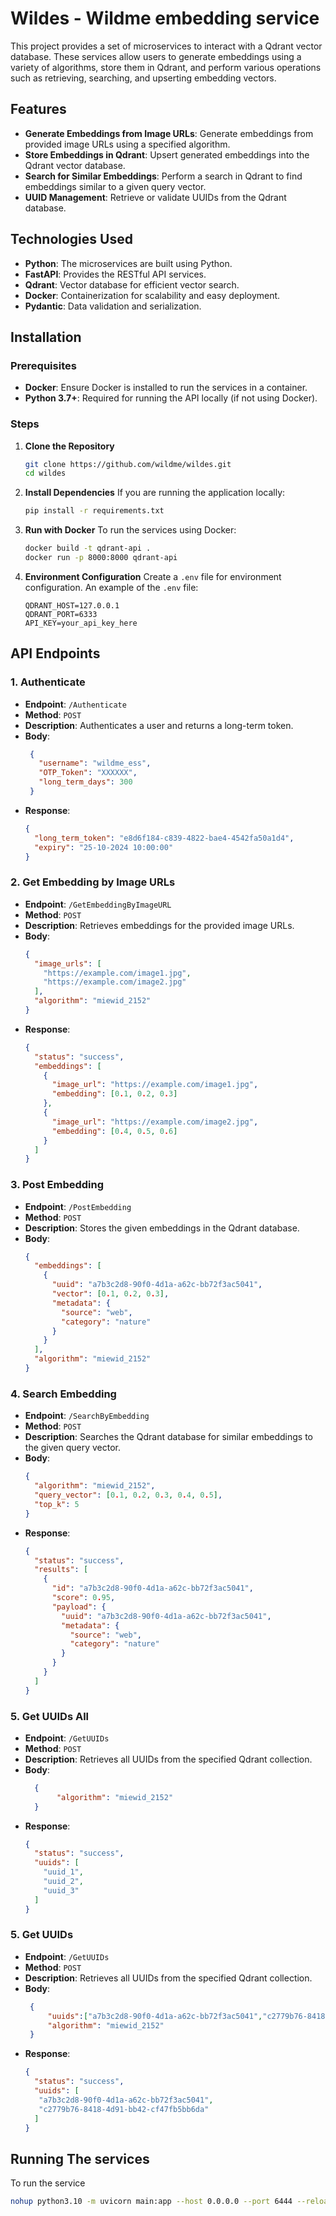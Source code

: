 # Wildes - Wildme embedding service

This project provides a set of microservices to interact with a Qdrant vector database. These services allow users to generate embeddings using a variety of algorithms, store them in Qdrant, and perform various operations such as retrieving, searching, and upserting embedding vectors.

## Features
- **Generate Embeddings from Image URLs**: Generate embeddings from provided image URLs using a specified algorithm.
- **Store Embeddings in Qdrant**: Upsert generated embeddings into the Qdrant vector database.
- **Search for Similar Embeddings**: Perform a search in Qdrant to find embeddings similar to a given query vector.
- **UUID Management**: Retrieve or validate UUIDs from the Qdrant database.

## Technologies Used
- **Python**: The microservices are built using Python.
- **FastAPI**: Provides the RESTful API services.
- **Qdrant**: Vector database for efficient vector search.
- **Docker**: Containerization for scalability and easy deployment.
- **Pydantic**: Data validation and serialization.

## Installation

### Prerequisites
- **Docker**: Ensure Docker is installed to run the services in a container.
- **Python 3.7+**: Required for running the API locally (if not using Docker).

### Steps
1. **Clone the Repository**
   ```sh
   git clone https://github.com/wildme/wildes.git
   cd wildes
   ```

2. **Install Dependencies**
   If you are running the application locally:
   ```sh
   pip install -r requirements.txt
   ```

3. **Run with Docker**
   To run the services using Docker:
   ```sh
   docker build -t qdrant-api .
   docker run -p 8000:8000 qdrant-api
   ```

4. **Environment Configuration**
   Create a `.env` file for environment configuration. An example of the `.env` file:
   ```env
   QDRANT_HOST=127.0.0.1
   QDRANT_PORT=6333
   API_KEY=your_api_key_here
   ```

## API Endpoints

### 1. Authenticate
- **Endpoint**: `/Authenticate`
- **Method**: `POST`
- **Description**: Authenticates a user and returns a long-term token.
- **Body**:
  ```json
   {
     "username": "wildme_ess",
     "OTP_Token": "XXXXXX",
     "long_term_days": 300
   }
  ```
- **Response**:
  ```json
  {
    "long_term_token": "e8d6f184-c839-4822-bae4-4542fa50a1d4",
    "expiry": "25-10-2024 10:00:00"
  }
  ```

### 2. Get Embedding by Image URLs
- **Endpoint**: `/GetEmbeddingByImageURL`
- **Method**: `POST`
- **Description**: Retrieves embeddings for the provided image URLs.
- **Body**:
  ```json
  {
    "image_urls": [
      "https://example.com/image1.jpg",
      "https://example.com/image2.jpg"
    ],
    "algorithm": "miewid_2152"
  }
  ```
- **Response**:
  ```json
  {
    "status": "success",
    "embeddings": [
      {
        "image_url": "https://example.com/image1.jpg",
        "embedding": [0.1, 0.2, 0.3]
      },
      {
        "image_url": "https://example.com/image2.jpg",
        "embedding": [0.4, 0.5, 0.6]
      }
    ]
  }
  ```

### 3. Post Embedding
- **Endpoint**: `/PostEmbedding`
- **Method**: `POST`
- **Description**: Stores the given embeddings in the Qdrant database.
- **Body**:
  ```json
  {
    "embeddings": [
      {
        "uuid": "a7b3c2d8-90f0-4d1a-a62c-bb72f3ac5041",
        "vector": [0.1, 0.2, 0.3],
        "metadata": {
          "source": "web",
          "category": "nature"
        }
      }
    ],
    "algorithm": "miewid_2152"
  }
  ```

### 4. Search Embedding
- **Endpoint**: `/SearchByEmbedding`
- **Method**: `POST`
- **Description**: Searches the Qdrant database for similar embeddings to the given query vector.
- **Body**:
  ```json
  {
    "algorithm": "miewid_2152",
    "query_vector": [0.1, 0.2, 0.3, 0.4, 0.5],
    "top_k": 5
  }
  ```
- **Response**:
  ```json
  {
    "status": "success",
    "results": [
      {
        "id": "a7b3c2d8-90f0-4d1a-a62c-bb72f3ac5041",
        "score": 0.95,
        "payload": {
          "uuid": "a7b3c2d8-90f0-4d1a-a62c-bb72f3ac5041",
          "metadata": {
            "source": "web",
            "category": "nature"
          }
        }
      }
    ]
  }
  ```

### 5. Get UUIDs All
- **Endpoint**: `/GetUUIDs`
- **Method**: `POST`
- **Description**: Retrieves all UUIDs from the specified Qdrant collection.
- **Body**:
  ```json
    {
         "algorithm": "miewid_2152"
    }
  ```
- **Response**:
  ```json
  {
    "status": "success",
    "uuids": [
      "uuid_1",
      "uuid_2",
      "uuid_3"
    ]
  }
  ```


### 5. Get UUIDs
- **Endpoint**: `/GetUUIDs`
- **Method**: `POST`
- **Description**: Retrieves all UUIDs from the specified Qdrant collection.
- **Body**:
  ```json
   {
       "uuids":["a7b3c2d8-90f0-4d1a-a62c-bb72f3ac5041","c2779b76-8418-4d91-bb42-cf47fb5bb6da"],
       "algorithm": "miewid_2152"
   }
  ```
- **Response**:
  ```json
  {
    "status": "success",
    "uuids": [
     "a7b3c2d8-90f0-4d1a-a62c-bb72f3ac5041",
     "c2779b76-8418-4d91-bb42-cf47fb5bb6da"
    ]
  }
  ```

## Running The services
To run the service

```sh
nohup python3.10 -m uvicorn main:app --host 0.0.0.0 --port 6444 --reload &
```


